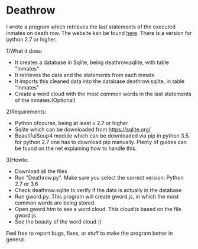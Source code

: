 # Deathrow

I wrote a program which retrieves the last statements of the executed inmates on death row. The website kan be found [here](https://www.tdcj.state.tx.us/death_row/dr_executed_offenders.html). There is a version for python 2.7 or higher.

1)What it does:
* It creates a database in Sqlite, being deathrow.sqlite, with table "Inmates"
* It retrieves the data and the statements from each inmate
* It imports this cleaned data into the database deathrow.sqlite, in table "Inmates"
* Create a word cloud with the most common words in the last statements of the inmates.(Optional)

2)Requirements:
* Python ofcourse, being at least v 2.7 or higher
* Sqlite which can be downloaded from https://sqlite.org/
* BeautifulSoup4 module which can be downloaded via pip in python 3.5. for python 2.7 one has to download pip manually. Plenty of guides can be found on the net explaining how to handle this.

3)Howto:
* Download all the files
* Run "Deathrow.py". Make sure you select the correct version: Python 2.7 or 3.6
* Check deathrow.sqlite to verify if the data is actually in the database
* Run gword.py. This program will create gword.js, in which the most common words are being stored.
* Open gword.htm to see a word cloud. This cloud is based on the file gword.js
* See the beauty of the word cloud :)

Feel free to report bugs, fixes, or stuff to make the program better in general.

